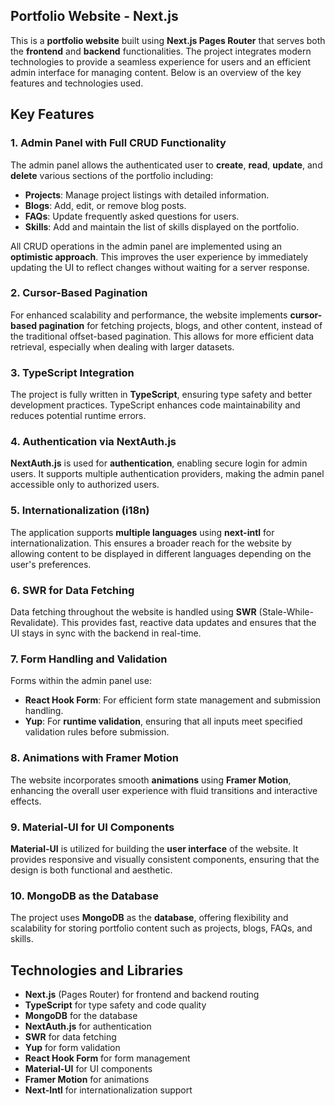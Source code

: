 ## Portfolio Website - Next.js

This is a **portfolio website** built using **Next.js Pages Router** that serves both the **frontend** and **backend** functionalities. The project integrates modern technologies to provide a seamless experience for users and an efficient admin interface for managing content. Below is an overview of the key features and technologies used.

## Key Features

### 1. Admin Panel with Full CRUD Functionality
The admin panel allows the authenticated user to **create**, **read**, **update**, and **delete** various sections of the portfolio including:
- **Projects**: Manage project listings with detailed information.
- **Blogs**: Add, edit, or remove blog posts.
- **FAQs**: Update frequently asked questions for users.
- **Skills**: Add and maintain the list of skills displayed on the portfolio.

All CRUD operations in the admin panel are implemented using an **optimistic approach**. This improves the user experience by immediately updating the UI to reflect changes without waiting for a server response.

### 2. Cursor-Based Pagination
For enhanced scalability and performance, the website implements **cursor-based pagination** for fetching projects, blogs, and other content, instead of the traditional offset-based pagination. This allows for more efficient data retrieval, especially when dealing with larger datasets.

### 3. TypeScript Integration
The project is fully written in **TypeScript**, ensuring type safety and better development practices. TypeScript enhances code maintainability and reduces potential runtime errors.

### 4. Authentication via NextAuth.js
**NextAuth.js** is used for **authentication**, enabling secure login for admin users. It supports multiple authentication providers, making the admin panel accessible only to authorized users.

### 5. Internationalization (i18n)
The application supports **multiple languages** using **next-intl** for internationalization. This ensures a broader reach for the website by allowing content to be displayed in different languages depending on the user's preferences.

### 6. SWR for Data Fetching
Data fetching throughout the website is handled using **SWR** (Stale-While-Revalidate). This provides fast, reactive data updates and ensures that the UI stays in sync with the backend in real-time.

### 7. Form Handling and Validation
Forms within the admin panel use:
- **React Hook Form**: For efficient form state management and submission handling.
- **Yup**: For **runtime validation**, ensuring that all inputs meet specified validation rules before submission.

### 8. Animations with Framer Motion
The website incorporates smooth **animations** using **Framer Motion**, enhancing the overall user experience with fluid transitions and interactive effects.

### 9. Material-UI for UI Components
**Material-UI** is utilized for building the **user interface** of the website. It provides responsive and visually consistent components, ensuring that the design is both functional and aesthetic.

### 10. MongoDB as the Database
The project uses **MongoDB** as the **database**, offering flexibility and scalability for storing portfolio content such as projects, blogs, FAQs, and skills.

## Technologies and Libraries

- **Next.js** (Pages Router) for frontend and backend routing
- **TypeScript** for type safety and code quality
- **MongoDB** for the database
- **NextAuth.js** for authentication
- **SWR** for data fetching
- **Yup** for form validation
- **React Hook Form** for form management
- **Material-UI** for UI components
- **Framer Motion** for animations
- **Next-Intl** for internationalization support